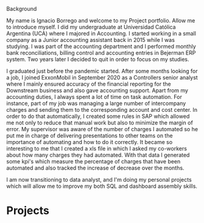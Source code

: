 Background

My name is Ignacio Borrego and welcome to my Project portfolio. Allow me to introduce myself. I did my undergraduate at Universidad Católica Argentina (UCA) 
where I majored in Accounting. I started working in a small company as a Junior accounting assistant back in 2015 while I was studying. I was part of the accounting 
department and I performed monthly bank reconciliations, billing control and accounting entries in Bejerman ERP system. Two years later I decided to quit in order
to focus on my studies.
<head> I graduated just before the pandemic started. After some months looking for a job, I joined ExxonMobil in September 2020 as a Controllers senior analyst where I mainly<head/>
ensured accuracy of the financial reporting for the Downstream business and also gave accounting support. Apart from my accounting duties, I always spent a lot of time 
on task automation. For instance, part of my job was managing a large number of intercompany charges and sending them to the corresponding account and cost center. In order to do that automatically, I created some rules in SAP which allowed me not only to reduce that manual work but also to minimize the margin of error. My supervisor
was aware of the number of charges I automated so he put me in charge of delivering presentations to other teams on the importance of automating and how to do it correctly. It became so interesting to me that I created a xls file in which I asked my co-workers about how many charges they had automated. With that data I generated some kpi's which measure the percentage of charges that have been automated and also tracked the increase of decrease over the months.


I am now transitioning to data analyst, and I'm doing my personal projects which will allow me to improve my both SQL and dashboard assembly skills. 


# Projects
